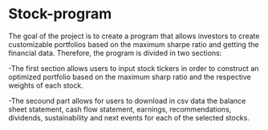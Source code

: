 # Stock-program

The goal of the project is to create a program that allows investors to create customizable portfolios based on the maximum sharpe ratio and getting the financial data.
Therefore, the program is divided in two sections:

-The first section allows users to input stock tickers in order to construct an optimized portfolio based on the maximum sharp ratio and the respective weights of each stock.

-The secound part allows for users to download in csv data the balance sheet statement, cash flow statement, earnings, recommendations, dividends, sustainability and next events for each of the selected stocks.

